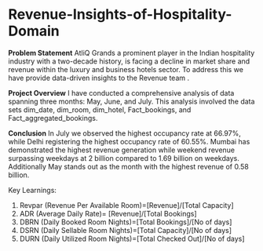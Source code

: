 # Revenue-Insights-of-Hospitality-Domain
**Problem Statement** 
AtliQ Grands a prominent player in the Indian hospitality industry with a two-decade history, is facing a decline in market share and revenue within the luxury and business hotels sector.
To address this we have provide data-driven insights to the Revenue team .



**Project Overview**
I have conducted a comprehensive analysis of data spanning three months: May, June, and July. This analysis involved the data sets dim_date, dim_room, dim_hotel, Fact_bookings, and Fact_aggregated_bookings.


**Conclusion**
In July we observed the highest occupancy rate at 66.97%, while Delhi registering the highest occupancy rate of 60.55%.
Mumbai has demonstrated the highest revenue generation while weekend revenue surpassing weekdays at 2 billion compared to 1.69 billion on weekdays. Additionally May stands out as the month with the highest revenue of 0.58 billion.

Key Learnings:
1. Revpar (Revenue Per Available Room)=[Revenue]/[Total Capacity]
2. ADR (Average Daily Rate)= [Revenue]/[Total Bookings]
3. DBRN (Daily Booked Room Nights)=[Total Bookings]/[No of days]
4. DSRN (Daily Sellable Room Nights)=[Total Capacity]/[No of days]
5. DURN (Daily Utilized Room Nights)=[Total Checked Out]/[No of days]




